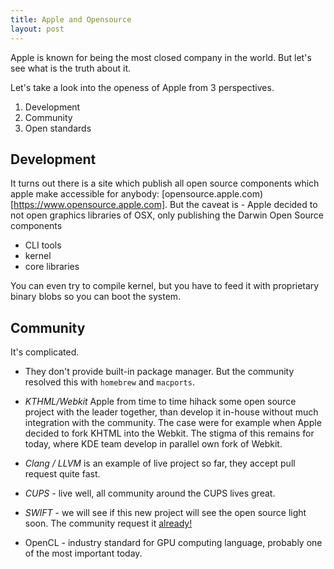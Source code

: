 ```yaml
---
title: Apple and Opensource
layout: post
---
```



Apple is known for being the most closed company in the world. But let's see what is the truth about it. 

Let's take a look into the openess of Apple from 3 perspectives.

1. Development
2. Community 
3. Open standards

Development
-----------

It turns out there is a site which publish all open source components which apple make accessible for anybody: [opensource.apple.com)[https://www.opensource.apple.com]. But the caveat is - Apple decided to not open graphics libraries of OSX, only publishing the Darwin Open Source components
* CLI tools
* kernel
* core libraries

You can even try to compile kernel, but you have to feed it with proprietary binary blobs so you can boot the system.

Community
---------

It's complicated.


* They don't provide built-in package manager. But the community resolved this with `homebrew` and `macports`. 

* *KTHML/Webkit* Apple from time to time hihack some open source project with the leader together, than develop it in-house without much integration with the community. The case were for example when Apple decided to fork KHTML into the Webkit. The stigma of this remains for today, where KDE team develop in parallel own fork of Webkit. 

* *Clang / LLVM* is an example of live project so far, they accept pull request quite fast.

* *CUPS* - live well, all community around the CUPS lives great.
* *SWIFT* - we will see if this new project will see the open source light soon. The community request it [already!]( http://www.infoworld.com/article/2682425/application-development/application-development-7-reasons-apple-should-open-source-swift-and-7-reasons-it-won-t.html)
* OpenCL - industry standard for GPU computing language, probably one of the most important today.



